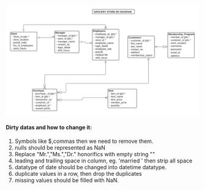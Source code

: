 ![](store_details.png)


#### Dirty datas and how to change it:
1) Symbols like $,commas then we need to remove them.
2) nulls should be represented as NaN
3) Replace "Mr.","Ms.","Dr." honorifics with empty string ""
4) leading and trailing space in column, eg. 'married ' then strip all space 
5) datatype of date should be changed into datetime datatype.
6) duplicate values in a row, then drop the duplicates
7) missing values should be filled with NaN.
